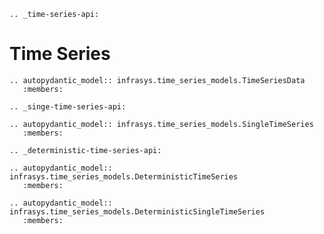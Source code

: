 ```{eval-rst}
.. _time-series-api:
```
# Time Series

```{eval-rst}
.. autopydantic_model:: infrasys.time_series_models.TimeSeriesData
   :members:
```

```{eval-rst}
.. _singe-time-series-api:
```

```{eval-rst}
.. autopydantic_model:: infrasys.time_series_models.SingleTimeSeries
   :members:
```

```{eval-rst}
.. _deterministic-time-series-api:
```

```{eval-rst}
.. autopydantic_model:: infrasys.time_series_models.DeterministicTimeSeries
   :members:
```

```{eval-rst}
.. autopydantic_model:: infrasys.time_series_models.DeterministicSingleTimeSeries
   :members:
```